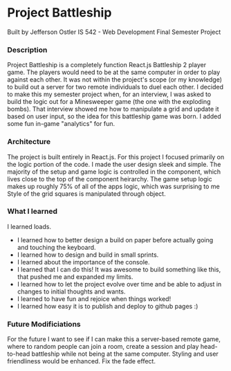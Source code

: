 # Project Battleship

Built by Jefferson Ostler
IS 542 - Web Development Final Semester Project

### Description

Project Battleship is a completely function React.js Battleship 2 player game. The players would need to be at the same computer in order to play against each other. It was not within the project's scope (or my knowledge) to build out a server for two remote individuals to duel each other. I decided to make this my semester project when, for an interview, I was asked to build the logic out for a Minesweeper game (the one with the exploding bombs). That interview showed me how to manipulate a grid and update it based on user input, so the idea for this battleship game was born. I added some fun in-game "analytics" for fun.

### Architecture

The project is built entirely in React.js. For this project I focused primarily on the logic portion of the code. I made the user design sleek and simple. The majority of the setup and game logic is controlled in the <Game> component, which lives close to the top of the component heirarchy. The game setup logic makes up roughly 75% of all of the apps logic, which was surprising to me
Style of the grid squares is manipulated through object.

### What I learned
I learned loads.
- I learned how to better design a build on paper before actually going and touching the keyboard.
- I learned how to design and build in small sprints.
- I learned about the importance of the console.
- I learned that I can do this! It was awesome to build something like this, that pushed me and expanded my limits.
- I learned how to let the project evolve over time and be able to adjust in changes to initial thoughts and wants.
- I learned to have fun and rejoice when things worked!
- I learned how easy it is to publish and deploy to github pages :)

### Future Modificiations
For the future I want to see if I can make this a server-based remote game, where to random people can join a room, create a session and play head-to-head battleship while not being at the same computer.
Styling and user friendliness would be enhanced.
Fix the fade effect.



